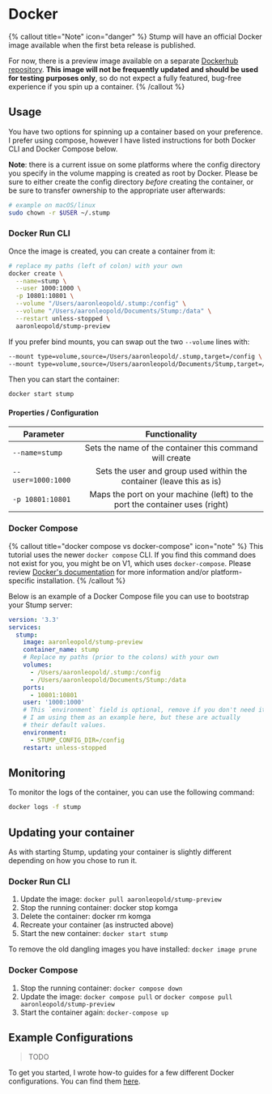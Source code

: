 # Docker

{% callout title="Note" icon="danger" %}
Stump will have an official Docker image available when the first beta release is published.

For now, there is a preview image available on a separate [Dockerhub repository](https://hub.docker.com/r/aaronleopold/stump-preview). **This image will not be frequently updated and should be used for testing purposes only**, so do not expect a fully featured, bug-free experience if you spin up a container.
{% /callout %}

## Usage

You have two options for spinning up a container based on your preference. I prefer using compose, however I have listed instructions for both Docker CLI and Docker Compose below.

**Note**: there is a current issue on some platforms where the config directory you specify in the volume mapping is created as root by Docker. Please be sure to either create the config directory _before_ creating the container, or be sure to transfer ownership to the appropriate user afterwards:

```bash
# example on macOS/linux
sudo chown -r $USER ~/.stump
```

### Docker Run CLI

Once the image is created, you can create a container from it:

```bash
# replace my paths (left of colon) with your own
docker create \
  --name=stump \
  --user 1000:1000 \
  -p 10801:10801 \
  --volume "/Users/aaronleopold/.stump:/config" \
  --volume "/Users/aaronleopold/Documents/Stump:/data" \
  --restart unless-stopped \
  aaronleopold/stump-preview
```

If you prefer bind mounts, you can swap out the two `--volume` lines with:

```bash
--mount type=volume,source=/Users/aaronleopold/.stump,target=/config \
--mount type=volume,source=/Users/aaronleopold/Documents/Stump,target=/data \
```

Then you can start the container:

```bash
docker start stump
```

#### Properties / Configuration

| Parameter          |                                Functionality                                |
| ------------------ | :-------------------------------------------------------------------------: |
| `--name=stump`     |           Sets the name of the container this command will create           |
| `--user=1000:1000` |    Sets the user and group used within the container (leave this as is)     |
| `-p 10801:10801`   | Maps the port on your machine (left) to the port the container uses (right) |

### Docker Compose

{% callout title="docker compose vs docker-compose" icon="note" %}
This tutorial uses the newer `docker compose` CLI. If you find this command does not exist for you, you might be on V1, which uses `docker-compose`. Please review [Docker's documentation](https://docs.docker.com/compose/install/) for more information and/or platform-specific installation.
{% /callout %}

Below is an example of a Docker Compose file you can use to bootstrap your Stump server:

```yaml
version: '3.3'
services:
  stump:
    image: aaronleopold/stump-preview
    container_name: stump
    # Replace my paths (prior to the colons) with your own
    volumes:
      - /Users/aaronleopold/.stump:/config
      - /Users/aaronleopold/Documents/Stump:/data
    ports:
      - 10801:10801
    user: '1000:1000'
    # This `environment` field is optional, remove if you don't need it.
    # I am using them as an example here, but these are actually
    # their default values.
    environment:
      - STUMP_CONFIG_DIR=/config
    restart: unless-stopped
```

## Monitoring

To monitor the logs of the container, you can use the following command:

```bash
docker logs -f stump
```

## Updating your container

As with starting Stump, updating your container is slightly different depending on how you chose to run it.

### Docker Run CLI

1. Update the image: `docker pull aaronleopold/stump-preview`
2. Stop the running container: docker stop komga
3. Delete the container: docker rm komga
4. Recreate your container (as instructed above)
5. Start the new container: `docker start stump`

To remove the old dangling images you have installed: `docker image prune`

### Docker Compose

1. Stop the running container: `docker compose down`
2. Update the image: `docker compose pull` or `docker compose pull aaronleopold/stump-preview`
3. Start the container again: `docker-compose up`

## Example Configurations

> TODO

To get you started, I wrote how-to guides for a few different Docker configurations. You can find them [here](/guides/docker-examples).
